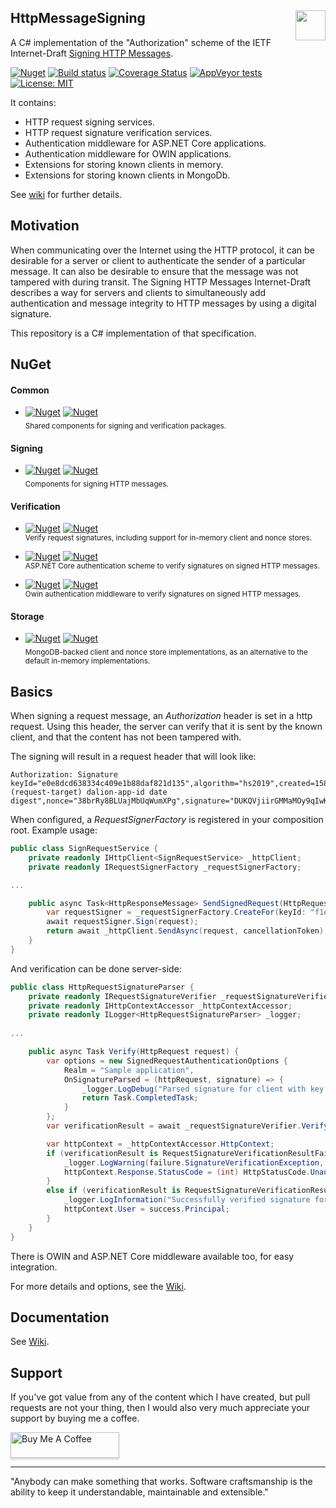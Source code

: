 ## HttpMessageSigning [<img src="https://dalion.eu/dalion128.png" align="right" width="48">](https://www.dalion.eu)

A C# implementation of the "Authorization" scheme of the IETF Internet-Draft [Signing HTTP Messages](https://tools.ietf.org/html/draft-ietf-httpbis-message-signatures-00).

[![Nuget](https://img.shields.io/nuget/v/Dalion.HttpMessageSigning)](https://www.nuget.org/packages/Dalion.HttpMessageSigning/) [![Build status](https://ci.appveyor.com/api/projects/status/d8fdl40nfj62ed1v?svg=true)](https://ci.appveyor.com/project/DavidLievrouw/httpmessagesigning) [![Coverage Status](https://coveralls.io/repos/github/DavidLievrouw/HttpMessageSigning/badge.svg?branch=master)](https://coveralls.io/github/DavidLievrouw/HttpMessageSigning?branch=master) [![AppVeyor tests](http://canllp.ca/appveyor/tests/DavidLievrouw/httpmessagesigning)](https://ci.appveyor.com/project/DavidLievrouw/httpmessagesigning) [![License: MIT](https://img.shields.io/badge/License-MIT-yellow.svg)](https://opensource.org/licenses/MIT) 

It contains:
  - HTTP request signing services.
  - HTTP request signature verification services.
  - Authentication middleware for ASP.NET Core applications.
  - Authentication middleware for OWIN applications.
  - Extensions for storing known clients in memory.
  - Extensions for storing known clients in MongoDb.

See [wiki](https://github.com/DavidLievrouw/HttpMessageSigning/wiki) for further details.

## Motivation
When communicating over the Internet using the HTTP protocol, it can be desirable for a server or client to authenticate the sender of a particular message.  It can also be desirable to ensure that the message was not tampered with during transit. The Signing HTTP Messages Internet-Draft describes a way for servers and clients to simultaneously add authentication and message integrity to HTTP messages by using a digital signature.

This repository is a C# implementation of that specification.

## NuGet

#### Common

- [![Nuget](https://img.shields.io/nuget/v/Dalion.HttpMessageSigning?label=Dalion.HttpMessageSigning)](https://www.nuget.org/packages/Dalion.HttpMessageSigning/) [![Nuget](https://img.shields.io/nuget/dt/Dalion.HttpMessageSigning)](https://www.nuget.org/packages/Dalion.HttpMessageSigning/)
<br/><sub>Shared components for signing and verification packages.</sub>

#### Signing

- [![Nuget](https://img.shields.io/nuget/v/Dalion.HttpMessageSigning?label=Dalion.HttpMessageSigning.Signing)](https://www.nuget.org/packages/Dalion.HttpMessageSigning.Signing/) [![Nuget](https://img.shields.io/nuget/dt/Dalion.HttpMessageSigning.Signing)](https://www.nuget.org/packages/Dalion.HttpMessageSigning.Signing/)
<br/><sub>Components for signing HTTP messages.</sub>

#### Verification

- [![Nuget](https://img.shields.io/nuget/v/Dalion.HttpMessageSigning?label=Dalion.HttpMessageSigning.Verification)](https://www.nuget.org/packages/Dalion.HttpMessageSigning.Verification/) [![Nuget](https://img.shields.io/nuget/dt/Dalion.HttpMessageSigning.Verification)](https://www.nuget.org/packages/Dalion.HttpMessageSigning.Verification/)
<br/><sub>Verify request signatures, including support for in-memory client and nonce stores.</sub>

- [![Nuget](https://img.shields.io/nuget/v/Dalion.HttpMessageSigning?label=Dalion.HttpMessageSigning.Verification.AspNetCore)](https://www.nuget.org/packages/Dalion.HttpMessageSigning.Verification.AspNetCore/) [![Nuget](https://img.shields.io/nuget/dt/Dalion.HttpMessageSigning.Verification.AspNetCore)](https://www.nuget.org/packages/Dalion.HttpMessageSigning.Verification.AspNetCore/)
<br/><sub>ASP.NET Core authentication scheme to verify signatures on signed HTTP messages.</sub>

- [![Nuget](https://img.shields.io/nuget/v/Dalion.HttpMessageSigning?label=Dalion.HttpMessageSigning.Verification.Owin)](https://www.nuget.org/packages/Dalion.HttpMessageSigning.Verification.Owin/) [![Nuget](https://img.shields.io/nuget/dt/Dalion.HttpMessageSigning.Verification.Owin)](https://www.nuget.org/packages/Dalion.HttpMessageSigning.Verification.Owin/)
<br/><sub>Owin authentication middleware to verify signatures on signed HTTP messages.</sub>

#### Storage

- [![Nuget](https://img.shields.io/nuget/v/Dalion.HttpMessageSigning?label=Dalion.HttpMessageSigning.Verification.MongoDb)](https://www.nuget.org/packages/Dalion.HttpMessageSigning.Verification.MongoDb/) [![Nuget](https://img.shields.io/nuget/dt/Dalion.HttpMessageSigning.Verification.MongoDb)](https://www.nuget.org/packages/Dalion.HttpMessageSigning.Verification.MongoDb/)
<br/><sub>MongoDB-backed client and nonce store implementations, as an alternative to the default in-memory implementations.

## Basics
When signing a request message, an _Authorization_ header is set in a http request. Using this header, the server can verify that it is sent by the known client, and that the content has not been tampered with.

The signing will result in a request header that will look like:

```
Authorization: Signature keyId="e0e8dcd638334c409e1b88daf821d135",algorithm="hs2019",created=1584806516,expires=1584806576,headers="(request-target) dalion-app-id date digest",nonce="38brRy8BLUajMbUqWumXPg",signature="DUKQVjiirGMMaMOy9qIwKMro46R3BlLsvUQkw1/8sKQ="
```

When configured, a _RequestSignerFactory_ is registered in your composition root. Example usage:

```cs
public class SignRequestService {
    private readonly IHttpClient<SignRequestService> _httpClient;
    private readonly IRequestSignerFactory _requestSignerFactory;

...

    public async Task<HttpResponseMessage> SendSignedRequest(HttpRequestMessage request, CancellationToken cancellationToken) {
        var requestSigner = _requestSignerFactory.CreateFor(keyId: "f1ed1eff7ca4429abe1abbbe9ae6419a");
        await requestSigner.Sign(request);
        return await _httpClient.SendAsync(request, cancellationToken);
    }
}
```

And verification can be done server-side:

```cs
public class HttpRequestSignatureParser {
    private readonly IRequestSignatureVerifier _requestSignatureVerifier;
    private readonly IHttpContextAccessor _httpContextAccessor;
    private readonly ILogger<HttpRequestSignatureParser> _logger;
    
...

    public async Task Verify(HttpRequest request) {
        var options = new SignedRequestAuthenticationOptions {
            Realm = "Sample application",
            OnSignatureParsed = (httpRequest, signature) => {
                _logger.LogDebug("Parsed signature for client with key '{0}'.", signature.KeyId);
                return Task.CompletedTask;
            }
        };
        var verificationResult = await _requestSignatureVerifier.VerifySignature(request, options);

        var httpContext = _httpContextAccessor.HttpContext;
        if (verificationResult is RequestSignatureVerificationResultFailure failure) {
            _logger.LogWarning(failure.SignatureVerificationException, "Request signature verification failed. See exception for details.");
            httpContext.Response.StatusCode = (int) HttpStatusCode.Unauthorized;
        }
        else if (verificationResult is RequestSignatureVerificationResultSuccess success) {
            _logger.LogInformation("Successfully verified signature for identity {0}.", success.Principal.Identity.Name);
            httpContext.User = success.Principal;
        }
    }
}
```

There is OWIN and ASP.NET Core middleware available too, for easy integration.

For more details and options, see the [Wiki](https://github.com/DavidLievrouw/HttpMessageSigning/wiki).

## Documentation

See [Wiki](https://github.com/DavidLievrouw/HttpMessageSigning/wiki).

## Support

If you've got value from any of the content which I have created, but pull requests are not your thing, then I would also very much appreciate your support by buying me a coffee.

<a href="https://www.buymeacoffee.com/DavidLievrouw" target="_blank"><img src="https://www.buymeacoffee.com/assets/img/custom_images/orange_img.png" alt="Buy Me A Coffee" style="height: 41px !important;width: 174px !important;box-shadow: 0px 3px 2px 0px rgba(190, 190, 190, 0.5) !important;-webkit-box-shadow: 0px 3px 2px 0px rgba(190, 190, 190, 0.5) !important;" ></a>

---
"Anybody can make something that works. Software craftsmanship is the ability to keep it understandable, maintainable and extensible."
